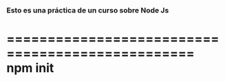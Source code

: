 ### Esto es una práctica de un curso sobre Node Js

=================================================
    npm init
=================================================